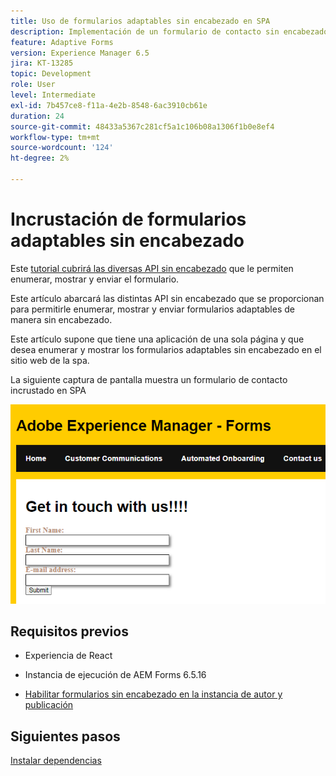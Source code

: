 ```yaml
---
title: Uso de formularios adaptables sin encabezado en SPA
description: Implementación de un formulario de contacto sin encabezado en SPA
feature: Adaptive Forms
version: Experience Manager 6.5
jira: KT-13285
topic: Development
role: User
level: Intermediate
exl-id: 7b457ce8-f11a-4e2b-8548-6ac3910cb61e
duration: 24
source-git-commit: 48433a5367c281cf5a1c106b08a1306f1b0e8ef4
workflow-type: tm+mt
source-wordcount: '124'
ht-degree: 2%

---
```


# Incrustación de formularios adaptables sin encabezado

Este [tutorial cubrirá las diversas API sin encabezado](https://opensource.adobe.com/aem-forms-af-runtime/api/#section/Introduction) que le permiten enumerar, mostrar y enviar el formulario.

Este artículo abarcará las distintas API sin encabezado que se proporcionan para permitirle enumerar, mostrar y enviar formularios adaptables de manera sin encabezado.

Este artículo supone que tiene una aplicación de una sola página y que desea enumerar y mostrar los formularios adaptables sin encabezado en el sitio web de la spa.

La siguiente captura de pantalla muestra un formulario de contacto incrustado en SPA

![formulario-contacto](./assets/contact-us-form.png)

## Requisitos previos

* Experiencia de React

* Instancia de ejecución de AEM Forms 6.5.16

* [Habilitar formularios sin encabezado en la instancia de autor y publicación](https://experienceleague.adobe.com/docs/experience-manager-headless-adaptive-forms/using/quick-setup/enable-headless-adaptive-forms-and-core-components.html?lang=en)

## Siguientes pasos

[Instalar dependencias](./install-af-react-libraries.md)
